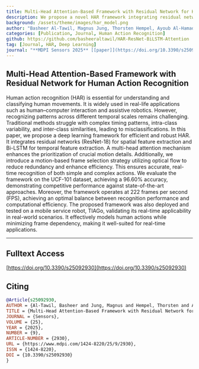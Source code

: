 ```yaml
---
title: Multi-Head Attention-Based Framework with Residual Network for Human Action Recognition
description: We propose a novel HAR framework integrating residual networks, Bi-LSTM, and multi-head attention with a motion-based frame selection strategy. It achieves 96.60% accuracy on UCF-101 and supports real-time performance, even on mobile robots.
background: /assets/theme/images/har_model.png
author: "Basheer Al-Tawil, Magnus Jung, Thorsten Hempel, Ayoub Al-Hamadi"
categories: [Publication, Journal, Human Action Recognition]
github: https://github.com/basheeraltawil/HAR-ResNet-BiLSTM-Attention
tag: [Journal, HAR, Deep Learning]
journal: "**MDPI Sensors 2025** [[paper]](https://doi.org/10.3390/s25092930)"
---
```


## Multi-Head Attention-Based Framework with Residual Network for Human Action Recognition

Human action recognition (HAR) is essential for understanding and classifying human movements. It is widely used in real-life applications such as human–computer interaction and assistive robotics. However, recognizing patterns across different temporal scales remains challenging. Traditional methods struggle with complex timing patterns, intra-class variability, and inter-class similarities, leading to misclassifications.
In this paper, we propose a deep learning framework for efficient and robust HAR. It integrates residual networks (ResNet-18) for spatial feature extraction and Bi-LSTM for temporal feature extraction. A multi-head attention mechanism enhances the prioritization of crucial motion details. Additionally, we introduce a motion-based frame selection strategy utilizing optical flow to reduce redundancy and enhance efficiency. This ensures accurate, real-time recognition of both simple and complex actions.
We evaluate the framework on the UCF-101 dataset, achieving a 96.60% accuracy, demonstrating competitive performance against state-of-the-art approaches. Moreover, the framework operates at 222 frames per second (FPS), achieving an optimal balance between recognition performance and computational efficiency. The proposed framework was also deployed and tested on a mobile service robot, TIAGo, validating its real-time applicability in real-world scenarios. It effectively models human actions while minimizing frame dependency, making it well-suited for real-time applications.

---

## Fulltext Access
[https://doi.org/10.3390/s25092930](https://doi.org/10.3390/s25092930)

## Citing

```bibtex
@Article{s25092930,
AUTHOR = {Al-Tawil, Basheer and Jung, Magnus and Hempel, Thorsten and Al-Hamadi, Ayoub},
TITLE = {Multi-Head Attention-Based Framework with Residual Network for Human Action Recognition},
JOURNAL = {Sensors},
VOLUME = {25},
YEAR = {2025},
NUMBER = {9},
ARTICLE-NUMBER = {2930},
URL = {https://www.mdpi.com/1424-8220/25/9/2930},
ISSN = {1424-8220},
DOI = {10.3390/s25092930}
}
```
